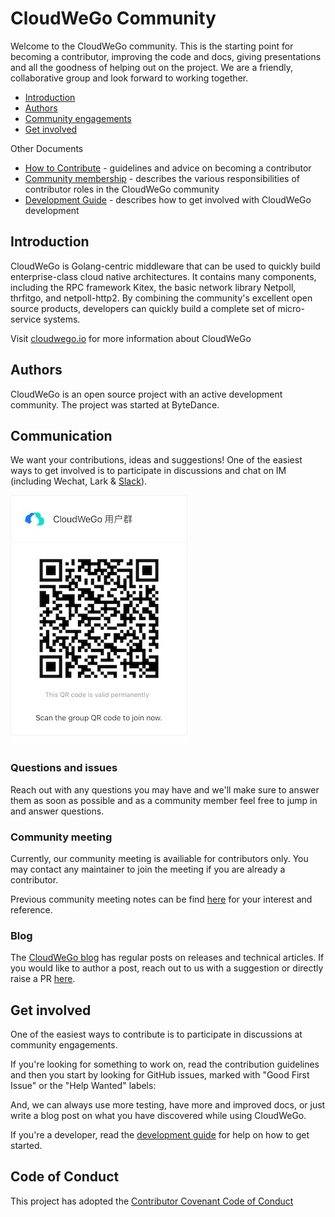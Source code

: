 # CloudWeGo Community

Welcome to the CloudWeGo community. 
This is the starting point for becoming a contributor, improving the code and docs, giving presentations and all the goodness of helping out on the project. 
We are a friendly, collaborative group and look forward to working together.

- [Introduction](https://github.com/cloudwego/community#introduction)
- [Authors](https://github.com/cloudwego/community#authors)
- [Community engagements](https://github.com/cloudwego/community#communication)
- [Get involved](https://github.com/cloudwego/community#get-involved)

Other Documents

- [How to Contribute](https://github.com/cloudwego/community/blob/main/CONTRIBUTING.md) - guidelines and advice on becoming a contributor
- [Community membership](https://github.com/cloudwego/community/blob/main/COMMUNITY_MEMBERSHIP.md) - describes the various responsibilities of contributor roles in the CloudWeGo community
- [Development Guide](https://www.cloudwego.io/docs/getting-started/) - describes how to get involved with CloudWeGo development

## Introduction

CloudWeGo is Golang-centric middleware that can be used to quickly build enterprise-class cloud native architectures. 
It contains many components, including the RPC framework Kitex, the basic network library Netpoll, thrfitgo, and netpoll-http2. 
By combining the community's excellent open source products, developers can quickly build a complete set of micro-service systems.

Visit [cloudwego.io](https://cloudwego.io) for more information about CloudWeGo

## Authors

CloudWeGo is an open source project with an active development community. 
The project was started at ByteDance.

## Communication

We want your contributions, ideas and suggestions! 
One of the easiest ways to get involved is to participate in discussions and chat on IM (including Wechat, Lark & [Slack](https://join.slack.com/t/cloudwego/shared_invite/zt-tmcbzewn-UjXMF3ZQsPhl7W3tEDZboA)).

![LarkGroup](img/lark_group.png)

### Questions and issues

Reach out with any questions you may have and we'll make sure to answer them as soon as possible and as a community member feel free to jump in and answer questions.

### Community meeting

Currently, our community meeting is availiable for contributors only. You may contact any maintainer to join the meeting if you are already a contributor.

Previous community meeting notes can be find [here](/meeting_notes) for your interest and reference.

### Blog

The [CloudWeGo blog](https://www.cloudwego.io/blog/) has regular posts on releases and technical articles. 
If you would like to author a post, reach out to us with a suggestion or directly raise a PR [here](https://github.com/cloudwego/cloudwego.github.io/pulls).

## Get involved

One of the easiest ways to contribute is to participate in discussions at community engagements.

If you're looking for something to work on, read the contribution guidelines and then you start by looking for GitHub issues, marked with "Good First Issue" or the "Help Wanted" labels:

And, we can always use more testing, have more and improved docs, or just write a blog post on what you have discovered while using CloudWeGo.

If you're a developer, read the [development guide](https://www.cloudwego.io/docs/getting-started/) for help on how to get started.

## Code of Conduct

This project has adopted the [Contributor Covenant Code of Conduct](https://github.com/cloudwego/community/blob/main/CODE_OF_CONDUCT.md)
